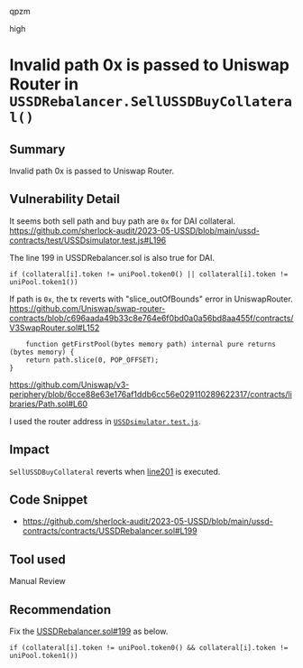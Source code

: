 qpzm

high

# Invalid path 0x is passed to Uniswap Router in `USSDRebalancer.SellUSSDBuyCollateral()`

## Summary
Invalid path 0x is passed to Uniswap Router.

## Vulnerability Detail
It seems both sell path and buy path are `0x` for DAI collateral.
https://github.com/sherlock-audit/2023-05-USSD/blob/main/ussd-contracts/test/USSDsimulator.test.js#L196

The line 199 in USSDRebalancer.sol is also true for DAI.
```solidity
if (collateral[i].token != uniPool.token0() || collateral[i].token != uniPool.token1())
```

If path is `0x`, the tx reverts with "slice_outOfBounds" error in UniswapRouter.
https://github.com/Uniswap/swap-router-contracts/blob/c696aada49b33c8e764e6f0bd0a0a56bd8aa455f/contracts/V3SwapRouter.sol#L152

```solidity
    function getFirstPool(bytes memory path) internal pure returns (bytes memory) {
    return path.slice(0, POP_OFFSET);
}
```
https://github.com/Uniswap/v3-periphery/blob/6cce88e63e176af1ddb6cc56e029110289622317/contracts/libraries/Path.sol#L60

I used the router address in [`USSDsimulator.test.js`](https://github.com/sherlock-audit/2023-05-USSD/blob/main/ussd-contracts/test/USSDsimulator.test.js#L378). 

## Impact
`SellUSSDBuyCollateral` reverts when [line201](https://github.com/sherlock-audit/2023-05-USSD/blob/main/ussd-contracts/contracts/USSDRebalancer.sol#L201) is executed.

## Code Snippet
- https://github.com/sherlock-audit/2023-05-USSD/blob/main/ussd-contracts/contracts/USSDRebalancer.sol#L199

## Tool used

Manual Review

## Recommendation

Fix the [USSDRebalancer.sol#199](https://github.com/sherlock-audit/2023-05-USSD/blob/main/ussd-contracts/contracts/USSDRebalancer.sol#L199) as below.

```solidity
if (collateral[i].token != uniPool.token0() && collateral[i].token != uniPool.token1()) 
```